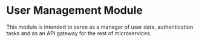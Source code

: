 # User Management Module

This module is intended to serve as a manager of user data, authentication tasks and as an API gateway for the
rest of microservices.
